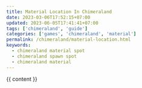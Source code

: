 ```yaml
---
title: Material Location In Chimeraland
date: 2023-03-06T17:52:15+07:00
updated: 2023-06-05T17:41:41+07:00
tags: ['chimeraland', 'guide']
categories: ['games', 'chimeraland', 'material']
permalink: /chimeraland/material-location.html
keywords:
  - chimeraland material spot
  - chimeraland spawn spot
  - chimeraland material
---
```


{{ content }}